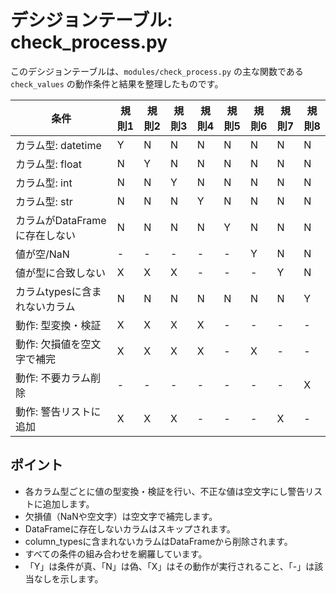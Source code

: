 # デシジョンテーブル: check_process.py

このデシジョンテーブルは、`modules/check_process.py` の主な関数である `check_values` の動作条件と結果を整理したものです。

| 条件                           | 規則1 | 規則2 | 規則3 | 規則4 | 規則5 | 規則6 | 規則7 | 規則8 |
|--------------------------------|-------|-------|-------|-------|-------|-------|-------|-------|
| カラム型: datetime             | Y     | N     | N     | N     | N     | N     | N     | N     |
| カラム型: float                | N     | Y     | N     | N     | N     | N     | N     | N     |
| カラム型: int                  | N     | N     | Y     | N     | N     | N     | N     | N     |
| カラム型: str                  | N     | N     | N     | Y     | N     | N     | N     | N     |
| カラムがDataFrameに存在しない   | N     | N     | N     | N     | Y     | N     | N     | N     |
| 値が空/NaN                     | -     | -     | -     | -     | -     | Y     | N     | N     |
| 値が型に合致しない             | X     | X     | X     | -     | -     | -     | Y     | N     |
| カラムtypesに含まれないカラム   | N     | N     | N     | N     | N     | N     | N     | Y     |
| 動作: 型変換・検証             | X     | X     | X     | X     | -     | -     | -     | -     |
| 動作: 欠損値を空文字で補完      | X     | X     | X     | X     | -     | X     | -     | -     |
| 動作: 不要カラム削除           | -     | -     | -     | -     | -     | -     | -     | X     |
| 動作: 警告リストに追加         | X     | X     | X     | -     | -     | -     | X     | -     |

## ポイント
- 各カラム型ごとに値の型変換・検証を行い、不正な値は空文字にし警告リストに追加します。
- 欠損値（NaNや空文字）は空文字で補完します。
- DataFrameに存在しないカラムはスキップされます。
- column_typesに含まれないカラムはDataFrameから削除されます。
- すべての条件の組み合わせを網羅しています。
- 「Y」は条件が真、「N」は偽、「X」はその動作が実行されること、「-」は該当なしを示します。
